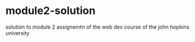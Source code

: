 # module2-solution 
 solution to module 2 assignemtn of the web dev course of the john hopkins university
